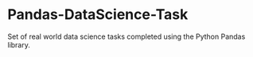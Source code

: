 # Pandas-DataScience-Task
Set of real world data science tasks completed using the Python Pandas library.
